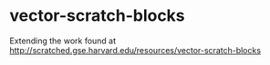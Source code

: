 # vector-scratch-blocks
Extending the work found at http://scratched.gse.harvard.edu/resources/vector-scratch-blocks
